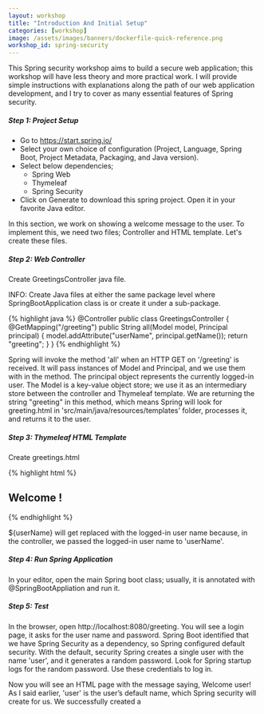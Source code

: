 ```yaml
---
layout: workshop
title: "Introduction And Initial Setup"
categories: [workshop]
image: /assets/images/banners/dockerfile-quick-reference.png
workshop_id: spring-security
---
```


This Spring security workshop aims to build a secure web application; this workshop will have less theory and more practical work. I will provide simple instructions with explanations along the path of our web application development, and I try to cover as many essential features of Spring security.

##### Step 1: Project Setup

* Go to https://start.spring.io/
* Select your own choice of configuration (Project, Language, Spring Boot, Project Metadata, Packaging, and Java version).
* Select below dependencies;
    * Spring Web
    * Thymeleaf
    * Spring Security
* Click on Generate to download this spring project. Open it in your favorite Java editor.
  
In this section, we work on showing a welcome message to the user. To implement this, we need two files; Controller and HTML template. Let's create these files.

##### Step 2: Web Controller

Create GreetingsController java file.

INFO: Create Java files at either the same package level where SpringBootApplication class is or create it under a sub-package.

{% highlight java %}
@Controller
public class GreetingsController {
  @GetMapping("/greeting")
  public String all(Model model, Principal principal) {
    model.addAttribute("userName", principal.getName());
    return "greeting";
  }
}
{% endhighlight %}

Spring will invoke the method 'all' when an HTTP GET on '/greeting' is received. It will pass instances of Model and Principal, and we use them with in the method. The principal object represents the currently logged-in user. The Model is a key-value object store; we use it as an intermediary store between the controller and Thymeleaf template. We are returning the string "greeting" in this method, which means Spring will look for greeting.html in 'src/main/java/resources/templates' folder, processes it, and returns it to the user.

##### Step 3: Thymeleaf HTML Template

Create greetings.html

{% highlight html %}
<html>
  <body>
    <h2>Welcome <span th:text="${userName}"></span>!</h2>
  </body>
</html>
{% endhighlight %}

${userName} will get replaced with the logged-in user name because, in the controller, we passed the logged-in user name to 'userName'.

##### Step 4: Run Spring Application

In your editor, open the main Spring boot class; usually, it is annotated with @SpringBootAppliation and run it.

##### Step 5: Test

In the browser, open http://localhost:8080/greeting. You will see a login page, it asks for the user name and password. Spring Boot identified that we have Spring Security as a dependency, so Spring configured default security. With the default, security Spring creates a single user with the name 'user', and it generates a random password. Look for Spring startup logs for the random password. Use these credentials to log in.

Now you will see an HTML page with the message saying, Welcome user! As I said earlier, 'user' is the user’s default name, which Spring security will create for us. We successfully created a 